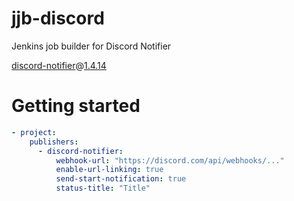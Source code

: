 # jjb-discord

Jenkins job builder for Discord Notifier

[discord-notifier](https://plugins.jenkins.io/discord-notifier/)@[1.4.14](https://github.com/jenkinsci/discord-notifier-plugin/tree/v1.4.14)

# Getting started

```yaml
- project:
    publishers:
      - discord-notifier:
          webhook-url: "https://discord.com/api/webhooks/..."
          enable-url-linking: true
          send-start-notification: true
          status-title: "Title"
```
